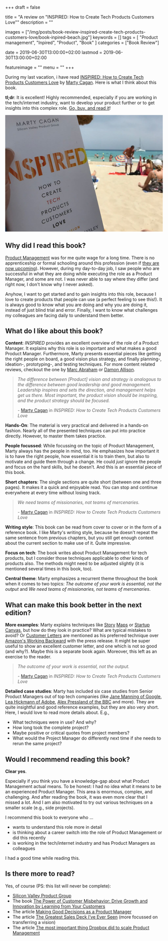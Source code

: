 +++
draft = false

title = "A review on \"INSPIRED: How to Create Tech Products Customers Love\""
description = ""

images = ["/img/posts/book-review-inspired-create-tech-products-customers-love/book-inpired-beach.jpg"]
keywords = []
tags = [
    "Product management",
    "Inpired",
    "Product",
    "Book"
]
categories = ["Book Review"]

date = 2019-06-30T13:00:00+02:00
lastmod = 2019-06-30T13:00:00+02:00

featureimage = ""
menu = ""
+++

During my last vacation, i have read [INSPIRED: How to Create Tech Products Customers Love](https://www.amazon.de/gp/product/1119387507/ref=as_li_qf_asin_il_tl?ie=UTF8&tag=andygrunwal0a-21&creative=6742&linkCode=as2&creativeASIN=1119387507&linkId=c71747eb1964d1a11f6227aff3c06356) by [Marty Cagan](https://twitter.com/cagan). Here is what I think about this book.

**tl;dr**: It is excellent! Highly recommended, especially if you are working in the tech/internet industry, want to develop your product further or to get insights into this complex role. [Go, buy, and read it](https://www.amazon.de/gp/product/1119387507/ref=as_li_qf_asin_il_tl?ie=UTF8&tag=andygrunwal0a-21&creative=6742&linkCode=as2&creativeASIN=1119387507&linkId=c71747eb1964d1a11f6227aff3c06356)!

<!--more-->

![INSPIRED: How to Create Tech Products Customers Love at the beach of Mallorca, Spain](/img/posts/book-review-inspired-create-tech-products-customers-love/book-inpired-beach.jpg)

## Why did I read this book?

[Product Management](https://en.wikipedia.org/wiki/Product_management) was for me quite wage for a long time. There is no apprenticeship or formal schooling around this profession (even if [they are now upcoming](https://code.berlin/en/study/product-management/)).
However, during my day-to-day job, I saw people who are successful in what they are doing while executing the role as a Product Manager, and some are not. I was never able to say where they differ (and right now, I don't know why I never asked).

Anyhow, I want to get started and to gain insights into this role, because I love to create products that people can use (a perfect feeling to see this!). It is always good to know what you are doing and why you are doing it, instead of just blind trial and error.
Finally, I want to know what challenges my colleagues are facing daily to understand them better.

## What do I like about this book?

**Content**: _INSPIRED_ provides an excellent overview of the role of a Product Manager. It explains why this role is so important and what makes a good Product Manager. Furthermore, Marty presents essential pieces like getting the right people on board, a good vision plus strategy, and finally planning-, ideation-, prototyping-, and testing techniques. For more content related reviews, checkout the one by [Marc Abraham](https://maa1.medium.com/book-review-inspired-how-to-create-tech-products-customers-love-4fc8e8f26739) or [Damon Allison](https://medium.com/@damonallison/inspired-how-to-create-tech-products-customers-love-a-book-review-513603a8a533).

> _The difference between [Product] vision and strategy is analogous to the difference between good leadership and good management. Leadership inspires and sets the direction, and management helps get us there. Most important, the product vision should be inspiring, and the product strategy should be focused._
>
> \- [Marty Cagan](https://twitter.com/cagan) in _INSPIRED: How to Create Tech Products Customers Love_

**Hands-On**: The material is very practical and delivered in a hands-on fashion. Nearly all of the presented techniques can put into practice directly. However, to master them takes practice.

**People focussed**: While focussing on the topic of Product Management, Marty always has the people in mind, too. He emphasizes how important it is to have the right people, how essential it is to train them, but also to motivate and guide them through a change. He could _just_ ignore the people and focus on the hard skills, but he doesn’t. And this is an essential piece of this book.

**Short chapters**: The single sections are quite short (between one and three pages). It makes it a quick and enjoyable read. You can stop and continue everywhere at every time without losing track.

> _We need teams of missionaries, not teams of mercenaries._
>
> \- [Marty Cagan](https://twitter.com/cagan) in _INSPIRED: How to Create Tech Products Customers Love_

**Writing style**: This book can be read from cover to cover or in the form of a reference book. I like Marty's writing style, because he doesn't repeat the same sentence from previous chapters, but you still get enough context about the current section to make use of it. Quite impressive.

**Focus on tech**: The book writes about Product Management for tech products, but I consider those techniques applicable to other kinds of products also. The methods might need to be adjusted slightly (it is mentioned several times in this book, too).

**Central theme**: Marty emphasizes a recurrent theme throughout the book when it comes to two topics: _The outcome of your work is essential, not the output_ and _We need teams of missionaries, not teams of mercenaries_.

## What can make this book better in the next edition?

**More examples**: Marty explains techniques like [Story](https://www.aha.io/roadmapping/guide/release-management/what-is-user-story-mapping) [Maps](https://medium.com/i-want-to-be-a-product-manager-when-i-grow-up/user-story-mapping-dd7462ee78cf) or [Startup Canvas](https://medium.com/@steve_mullen/an-introduction-to-lean-canvas-5c17c469d3e0), but how do they look in practice? What are typical mistakes to avoid? Or [Customer Letters](https://svpg.com/the-customer-letter/) are mentioned as his preferred technique over [Amazon's Working Backward](https://www.quora.com/What-is-Amazons-approach-to-product-development-and-product-management) with the press release. It might be super useful to show an excellent customer letter, and one which is not so good  (and why?). Maybe this is a separate book again. Moreover, this left as an exercise to the reader.

> _The outcome of your work is essential, not the output._
>
> \- [Marty Cagan](https://twitter.com/cagan) in _INSPIRED: How to Create Tech Products Customers Love_

**Detailed case studies**: Marty has included six case studies from Senior Product Managers out of top tech companies (like [Jane Manning of Google](https://twitter.com/jinpa1345), [Lea Hickmann of Adobe](https://twitter.com/leahickman), [Alex Pressland of the BBC](https://twitter.com/presslandalex) and more). They are quite insightful and good reference examples, but they are also very short. Here, I would love to read more details about. E.g.,

- What techniques were in use? And why?
- How long took the complete project?
-  Maybe positive or critical quotes from project members?
-  What would the Project Manager do differently next time if she needs to rerun the same project?

## Would I recommend reading this book?

**Clear yes**.

Especially if you think you have a knowledge-gap about what Product Management actual means. To be honest: I had no idea what it means to be an experienced Product Manager. This area is enormous, complex, and challenging. And after reading the book, it was even more clear that I missed a lot. And I am also motivated to try out various techniques on a smaller scale (e.g., side projects).

I recommend this book to everyone who ...

- wants to understand this role more in detail
- is thinking about a career switch into the role of Product Management or did this recently
- is working in the tech/internet industry and has Product Managers as colleagues

I had a good time while reading this.

## Is there more to read?

Yes, of course (PS: this list will never be complete):

- [Silicon Valley Product Group](https://svpg.com/)
- The book [The Power of Customer Misbehavior: Drive Growth and Innovation by Learning from Your Customers](https://www.amazon.de/gp/product/1349467790/ref=as_li_qf_asin_il_tl?ie=UTF8&tag=andygrunwal0a-21&creative=6742&linkCode=as2&creativeASIN=1349467790&linkId=3643637220f7d6c0d50052b6e366228f)
- The article [Making Good Decisions as a Product Manager](https://blackboxofpm.com/making-good-decisions-as-a-product-manager-c66ddacc9e2b)
- The article [The Greatest Sales Deck I’ve Ever Seen](https://medium.com/the-mission/the-greatest-sales-deck-ive-ever-seen-4f4ef3391ba0) (more focussed on transferring a vision)
- The article [The most important thing Dropbox did to scale Product Management](https://medium.com/@slynch/the-most-important-thing-dropbox-did-to-scale-product-management-fed90e30697e)
